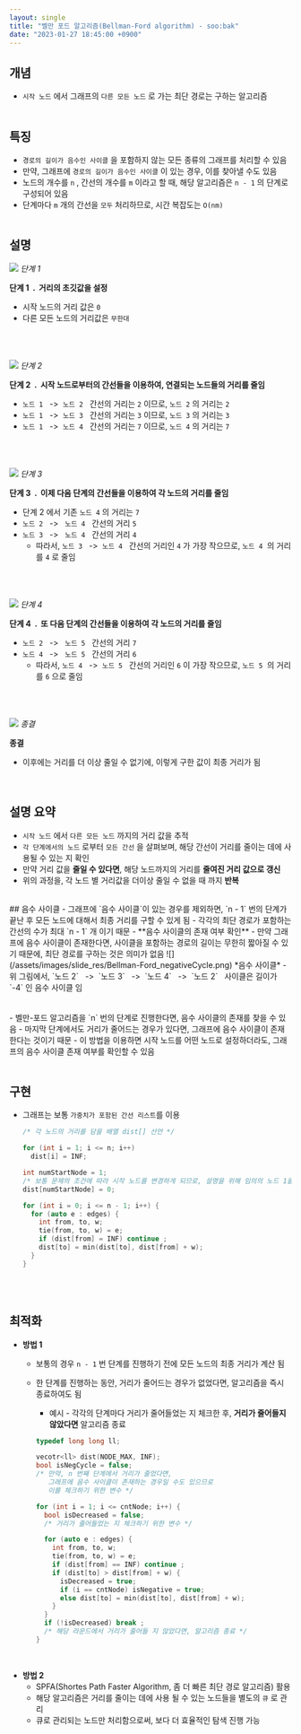 ```yaml
---
layout: single
title: "벨만 포드 알고리즘(Bellman-Ford algorithm) - soo:bak"
date: "2023-01-27 18:45:00 +0900"
---
```


## 개념
  - `시작 노드` 에서 그래프의 `다른 모든 노드` 로 가는 최단 경로는 구하는 알고리즘
<br><br>

## 특징
  - `경로의 길이가 음수인 사이클` 을 포함하지 않는 모든 종류의 그래프를 처리할 수 있음
  - 만약, 그래프에 `경로의 길이가 음수인 사이클` 이 있는 경우, 이를 찾아낼 수도 있음
  - 노드의 개수를 `n` , 간선의 개수를 `m` 이라고 할 때, 해당 알고리즘은 `n - 1` 의 단계로 구성되어 있음
  - 단계마다 `m` 개의 간선을 `모두` 처리하므로, 시간 복잡도는 `O(nm)`
<br><br>

## 설명

  ![](/assets/images/slide_res/Bellman-Ford_step1.png)
  *단계 1*

  <b>단계 1&nbsp; . &nbsp;거리의 초깃값을 설정</b><br>

  - 시작 노드의 거리 값은 `0`<br>
  - 다른 모든 노드의 거리값은 `무한대`<br>

  <br><br><br>
  ![](/assets/images/slide_res/Bellman-Ford_step2.png)
  *단계 2*

  <b>단계 2&nbsp; . &nbsp;시작 노드로부터의 간선들을 이용하여, 연결되는 노드들의 거리를 줄임</b><br>

  - `노드 1` &nbsp; -> &nbsp;`노드 2` &nbsp; 간선의 거리는 `2` 이므로, `노드 2` 의 거리는 `2` <br>
  - `노드 1` &nbsp; -> &nbsp;`노드 3` &nbsp; 간선의 거리는 `3` 이므로, `노드 3` 의 거리는 `3`<br>
  - `노드 1` &nbsp; -> &nbsp;`노드 4` &nbsp; 간선의 거리는 `7` 이므로, `노드 4` 의 거리는 `7`<br>

  <br><br><br>
  ![](/assets/images/slide_res/Bellman-Ford_step3.png)
  *단계 3*

  <b>단계 3&nbsp; . &nbsp;이제 다음 단계의 간선들을 이용하여 각 노드의 거리를 줄임</b><br>


  - 단계 2 에서 기존 `노드 4` 의 거리는 `7`
  - `노드 2` &nbsp; -> &nbsp; `노드 4` &nbsp; 간선의 거리 `5`<br>
  - `노드 3` &nbsp; -> &nbsp; `노드 4` &nbsp; 간선의 거리 `4`<br>
    - 따라서, `노드 3` &nbsp; -> &nbsp;`노드 4` &nbsp; 간선의 거리인 `4` 가 가장 작으므로, `노드 4` &nbsp;의 거리를 `4` 로 줄임

  <br><br><br>
  ![](/assets/images/slide_res/Bellman-Ford_step4.png)
  *단계 4*

  <b>단계 4&nbsp; . &nbsp;또 다음 단계의 간선들을 이용하여 각 노드의 거리를 줄임</b><br>


  - `노드 2` &nbsp; -> &nbsp; `노드 5` &nbsp; 간선의 거리 `7`<br>
  - `노드 4` &nbsp; -> &nbsp; `노드 5` &nbsp; 간선의 거리 `6`<br>
    - 따라서, `노드 4` &nbsp; -> &nbsp;`노드 5` &nbsp; 간선의 거리인 `6` 이 가장 작으므로, `노드 5` &nbsp;의 거리를 `6` 으로 줄임

  <br><br><br>
  ![](/assets/images/slide_res/Bellman-Ford_finalResult.png)
  *종결*

  <b>종결</b><br>
  - 이후에는 거리를 더 이상 줄일 수 없기에, 이렇게 구한 값이 최종 거리가 됨<br>
<br><br>

## 설명 요약
  - `시작 노드` 에서 `다른 모든 노드` 까지의 거리 값을 추적
  - `각 단계에서의 노드` 로부터 `모든 간선` 을 살펴보며, 해당 간선이 거리를 줄이는 데에 사용될 수 있는 지 확인
  - 만약 거리 값을 **줄일 수 있다면**, 해당 노드까지의 거리를 **줄여진 거리 값으로 갱신**
  - 위의 과정을, 각 노드 별 거리값을 더이상 줄일 수 없을 때 까지 **반복**

<br>
## 음수 사이클
  - 그래프에 `음수 사이클`이 있는 경우를 제외하면, `n - 1` 번의 단계가 끝난 후 모든 노드에 대해서 최종 거리를 구할 수 있게 됨
    - 각각의 최단 경로가 포함하는 간선의 수가 최대 `n - 1` 개 이기 때문
  - **음수 사이클의 존재 여부 확인**
    - 만약 그래프에 음수 사이클이 존재한다면, 사이클을 포함하는 경로의 길이는 무한히 짧아질 수 있기 때문에, 최단 경로를 구하는 것은 의미가 없음
  ![](/assets/images/slide_res/Bellman-Ford_negativeCycle.png)
  *음수 사이클*
      - 위 그림에서, `노드 2` &nbsp; -> &nbsp;`노드 3` &nbsp; -> &nbsp;`노드 4` &nbsp; -> &nbsp;`노드 2` &nbsp; 사이클은 길이가 `-4` 인 음수 사이클 임
    <br><br><br>
    - 벨만-포드 알고리즘을 `n` 번의 단계로 진행한다면, 음수 사이클의 존재를 찾을 수 있음
      - 마지막 단계에서도 거리가 줄어드는 경우가 있다면, 그래프에 음수 사이클이 존재한다는 것이기 때문
      - 이 방법을 이용하면 시작 노드를 어떤 노드로 설정하더라도, 그래프의 음수 사이클 존재 여부를 확인할 수 있음
<br><br>


## 구현
- 그래프는 보통 `가중치가 포함된 간선 리스트`를 이용

  ```c++
  /* 각 노드의 거리를 담을 배열 dist[] 선언 */

  for (int i = 1; i <= n; i++)
    dist[i] = INF;

  int numStartNode = 1;
  /* 보통 문제의 조건에 따라 시작 노드를 변경하게 되므로, 설명을 위해 임의의 노드 1을 시작 노드로 선언하였음 */
  dist[numStartNode] = 0;

  for (int i = 0; i <= n - 1; i++) {
    for (auto e : edges) {
      int from, to, w;
      tie(from, to, w) = e;
      if (dist[from] = INF) continue ;
      dist[to] = min(dist[to], dist[from] + w);
    }
  }
  ```
<br><br>


## 최적화
- **방법 1**
  - 보통의 경우 `n - 1` 번 단계를 진행하기 전에 모든 노드의 최종 거리가 계산 됨
  - 한 단계를 진행하는 동안, 거리가 줄어드는 경우가 없었다면, 알고리즘을 즉시 종료하여도 됨
    - 예시 - 각각의 단계마다 거리가 줄어들었는 지 체크한 후, **거리가 줄어들지 않았다면** 알고리즘 종료

    ```c++
    typedef long long ll;

    vecotr<ll> dist(NODE_MAX, INF);
    bool isNegCycle = false;
    /* 만약, n 번째 단계에서 거리가 줄었다면,
       그래프에 음수 사이클이 존재하는 경우일 수도 있으므로
       이를 체크하기 위한 변수 */

    for (int i = 1; i <= cntNode; i++) {
      bool isDecreased = false;
      /* 거리가 줄어들었는 지 체크하기 위한 변수 */

      for (auto e : edges) {
        int from, to, w;
        tie(from, to, w) = e;
        if (dist[from] == INF) continue ;
        if (dist[to] > dist[from] + w) {
          isDecreased = true;
          if (i == cntNode) isNegative = true;
          else dist[to] = min(dist[to], dist[from] + w);
        }
      }
      if (!isDecreased) break ;
      /* 해당 라운드에서 거리가 줄어들 지 않았다면, 알고리즘 종료 */
    }
    ```
<br>

- **방법 2**
  - SPFA(Shortes Path Faster Algorithm, 좀 더 빠른 최단 경로 알고리즘) 활용
  - 해당 알고리즘은 거리를 줄이는 데에 사용 될 수 있는 노드들을 별도의 `큐` 로 관리
  - 큐로 관리되는 노드만 처리함으로써, 보다 더 효율적인 탐색 진행 가능
<br><br>
